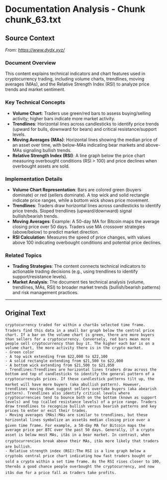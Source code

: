 # Documentation Analysis - Chunk chunk_63.txt

## Source Context
*From: https://www.dydx.xyz/*

### Document Overview  
This content explains technical indicators and chart features used in cryptocurrency trading, including volume charts, trendlines, moving averages (MAs), and the Relative Strength Index (RSI) to analyze price trends and market sentiment.  

### Key Technical Concepts  
- **Volume Chart**: Traders use green/red bars to assess buying/selling activity; higher bars indicate more market activity.  
- **Trendlines**: Horizontal lines across candlesticks to identify price trends (upward for bulls, downward for bears) and critical resistance/support levels.  
- **Moving Averages (MAs)**: Horizontal lines showing the median price of an asset over time, with below-MAs indicating bear markets and above-MAs signaling bullish trends.  
- **Relative Strength Index (RSI)**: A line graph below the price chart measuring overbought conditions (RSI > 100) and price declines when overbought assets are sold.  

### Implementation Details  
- **Volume Chart Representation**: Bars are colored green (buyers dominate) or red (sellers dominate). A top wick and solid rectangle indicate price ranges, while a bottom wick shows price movement.  
- **Trendlines**: Traders draw horizontal lines across candlesticks to identify price trends. Sloped trendlines (upward/downward) signal bullish/bearish trends.  
- **Moving Averages**: Example: A 50-day MA for Bitcoin maps the average closing price over 50 days. Traders use MA crossover strategies (above/below) to predict market direction.  
- **RSI Calculation**: Measures the speed of price changes, with values above 100 indicating overbought conditions and potential price declines.  

### Related Topics  
- **Trading Strategies**: The content connects technical indicators to actionable trading decisions (e.g., using trendlines to identify support/resistance levels).  
- **Market Analysis**: The document ties technical analysis (volume, trendlines, MAs, RSI) to broader market trends (bullish/bearish patterns) and risk management practices.

---

## Original Text
```
cryptocurrency traded for within a chartâs selected time frame. Traders find this data in a small bar graph below the central price chart. If a bar on the volume chart is green, there are more buyers than sellers for a cryptocurrency. Conversely, red bars mean more people sell cryptocurrency than buy it. The higher each bar is on a volume chart, the more activity there is in the crypto market.
- Green color
- A top wick extending from $22,000 to $22,100
- A solid rectangle extending from $21,500 to $22,000
- A bottom wick extending from $21,500 to $21,050
- Trendlines:Trendlines are horizontal lines traders draw across the bottom and top of candlesticks to identify the general pattern of a cryptocurrencyâs prices. If these candlestick patterns tilt up, the market will have more buyers (aka abullish pattern). However, trendlines moving down suggest sellers overtake buyers (aka abearish pattern). Trendlines also identify critical levels where cryptocurrencies tend to bounce both on the bottom (known as support levels) and top (called resistance levels) of a price range. Traders draw trendlines to recognize bullish versus bearish patterns and key prices to enter or exit their trades.
- Moving averages (MAs):MAs are similar to trendlines, but these horizontal lines symbolize an assetâs median closing price over a given time frame. For example, a 50-day MA for Bitcoin maps the average price per BTC over the past 50 days. Generally, if a crypto asset is below most MAs, itâs in a bear market. In contrast, when cryptocurrencies break above their MAs, itâs more likely that traders are bullish.
- Relative strength index (RSI):The RSI is a line graph below a cryptoâs central price chart indicating how fast traders bought or sold a crypto within a set time frame. As the RSI rises closer to 100, thereâs a good chance people overbought the cryptocurrency, and now itâs due for a price fall as traders take profits.
```